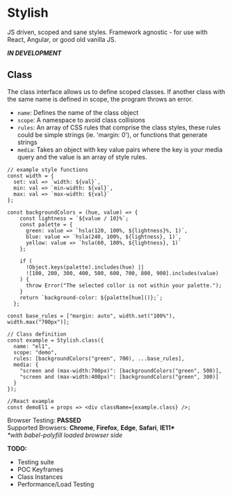 # Stylish

JS driven, scoped and sane styles. Framework agnostic - for use with React, Angular, or good old vanilla JS.

**_IN DEVELOPMENT_**

## Class

The class interface allows us to define scoped classes. If another class with the same name is defined in scope, the program throws an error.

- `name`: Defines the name of the class object
- `scope`: A namespace to avoid class collisions
- `rules`: An array of CSS rules that comprise the class styles, these rules could be simple strings (ie. 'margin: 0'), or functions that generate strings
- `media`: Takes an object with key value pairs where the key is your media query and the value is an array of style rules.

```JS
// example style functions
const width = {
  set: val => `width: ${val}`,
  min: val => `min-width: ${val}`,
  max: val => `max-width: ${val}`
};

const backgroundColors = (hue, value) => {
    const lightness = `${value / 10}%`;
    const palette = {
      green: value => `hsla(120, 100%, ${lightness}%, 1)`,
      blue: value => `hsla(240, 100%, ${lightness}, 1)`,
      yellow: value => `hsla(60, 100%, ${lightness}, 1)`
    };

    if (
      !Object.keys(palette).includes(hue) ||
      ![100, 200, 300, 400, 500, 600, 700, 800, 900].includes(value)
    ) {
      throw Error("The selected collor is not within your palette.");
    }
    return `background-color: ${palette[hue]()};`;
  };

const base_rules = ["margin: auto", width.set("100%"), width.max("700px")];

// Class definition
const example = Stylish.class({
  name: "el1",
  scope: "demo",
  rules: [backgroundColors("green", 700), ...base_rules],
  media: {
    "screen and (max-width:700px)": [backgroundColors("green", 500)],
    "screen and (max-width:400px)": [backgroundColors("green", 300)]
  }
});

//React example
const demoEl1 = props => <div className={example.class} />;
```

Browser Testing: **PASSED**  
Supported Browsers: **Chrome**, **Firefox**, **Edge**, **Safari**, **IE11\***  
_\*with babel-polyfill loaded browser side_

**TODO:**  
- Testing suite
- POC Keyframes
- Class Instances
- Performance/Load Testing
